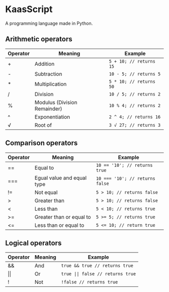 # KaasScript

A programming language made in Python.

## Arithmetic operators

| Operator | Meaning                      | Example                            |
|----------|------------------------------|------------------------------------|
| +        | Addition                     | <code>5 + 10; // returns 15</code> |
| -        | Subtraction                  | <code>10 - 5; // returns 5</code>  |
| \*       | Multiplication               | <code>5 * 10; // returns 50</code> |
| /        | Division                     | <code>10 / 5; // returns 2</code>  |
| %        | Modulus (Division Remainder) | <code>10 % 4; // returns 2</code>  |
| ^        | Exponentiation               | <code>2 ^ 4; // returns 16</code>  |
| √        | Root of                      | <code>3 √ 27; // returns 3</code>  |

## Comparison operators

| Operator | Meaning                    | Example                                    |
|----------|----------------------------|--------------------------------------------|
| ==       | Equal to                   | <code>10 == '10'; // returns true</code>   |
| ===      | Egual value and equal type | <code>10 === '10'; // returns false</code> |
| !=       | Not equal                  | <code>5 > 10; // returns false</code>      |
| >        | Greater than               | <code>5 > 10; // returns false</code>      |
| <        | Less than                  | <code>5 < 10; // returns true</code>       |
| >=       | Greater than or equal to   | <code>5 >= 5; // returns true</code>       |
| <=       | Less than or equal to      | <code>5 <= 10; // return true</code>       |

## Logical operators

| Operator | Meaning | Example                                              |
|----------|---------|------------------------------------------------------|
| &&       | And     | <code>true && true // returns true</code>            |
| \|\|     | Or      | <code>true &#124;&#124; false // returns true</code> |
| !        | Not     | <code>!false // returns true</code>                  |
